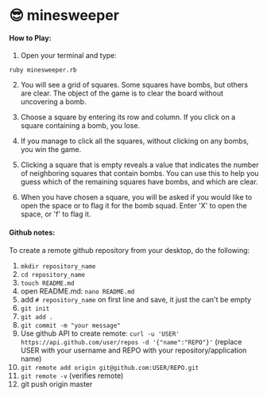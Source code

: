 # :sunglasses: minesweeper

#### How to Play:
1. Open your terminal and type:
```
ruby minesweeper.rb
```
2. You will see a grid of squares. Some squares have bombs, but others are clear. The object of the game is to clear the board without uncovering a bomb.

3. Choose a square by entering its row and column. If you click on a square containing a bomb, you lose. 

4. If you manage to click all the squares, without clicking on any bombs, you win the game.

5. Clicking a square that is empty reveals a value that indicates the number of neighboring squares that contain bombs. You can use this to help you guess which of the remaining squares have bombs, and which are clear.

6. When you have chosen a square, you will be asked if you would like to open the space or to flag it for the bomb squad. Enter 'X' to open the space, or 'f' to flag it. 

#### Github notes:
To create a remote github repository from your desktop, do the following:
1. `mkdir repository_name`
2. `cd repository_name`
3. `touch README.md`
4. open README.md:
   `nano README.md`
5.  add `# repository_name` on first line and save, it just the can't be empty 
6.  `git init`
7.  `git add .`
8.  `git commit -m "your message"`
9.  Use github API to create remote:
   `curl -u 'USER' https://api.github.com/user/repos -d '{"name":"REPO"}'`
   (replace USER with your username and REPO with your repository/application name)
10. `git remote add origin git@github.com:USER/REPO.git`
11. `git remote -v`
    (verifies remote)
7. git push origin master
